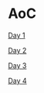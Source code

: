 # AoC

[Day 1](https://github.com/orazz/AoC/blob/main/AoC-2022.playground/Sources/Day1.swift)

[Day 2](https://github.com/orazz/AoC/blob/main/AoC-2022.playground/Sources/Day2.swift)

[Day 3](https://github.com/orazz/AoC/blob/main/AoC-2022.playground/Sources/Day3.swift)

[Day 4](https://github.com/orazz/AoC/blob/main/AoC-2022.playground/Sources/Day4.swift)
